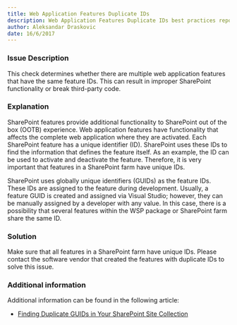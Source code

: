 ```yaml
---
title: Web Application Features Duplicate IDs
description: Web Application Features Duplicate IDs best practices report by SPDocKit determines whether there are multiple web application features that have the same feature IDs.
author: Aleksandar Draskovic
date: 16/6/2017
---
```

### Issue Description
This check determines whether there are multiple web application features that have the same feature IDs. This can result in improper SharePoint functionality or break third-party code.
### Explanation
SharePoint features provide additional functionality to SharePoint out of the box (OOTB) experience. Web application features have functionality that affects the complete web application where they are activated. Each SharePoint feature has a unique identifier (ID). SharePoint uses these IDs to find the information that defines the feature itself. As an example, the ID can be used to activate and deactivate the feature. Therefore, it is very important that features in a SharePoint farm have unique IDs.

SharePoint uses globally unique identifiers (GUIDs) as the feature IDs. These IDs are assigned to the feature during development. Usually, a feature GUID is created and assigned via Visual Studio; however, they can be manually assigned by a developer with any value. In this case, there is a possibility that several features within the WSP package or SharePoint farm share the same ID.
### Solution
Make sure that all features in a SharePoint farm have unique IDs. Please contact the software vendor that created the features with duplicate IDs to solve this issue.
### Additional information 
Additional information can be found in the following article:
* [Finding Duplicate GUIDs in Your SharePoint Site Collection](https://sharepointinterface.com/2011/04/03/finding-duplicate-guids-in-your-sharepoint-site-collection/)
